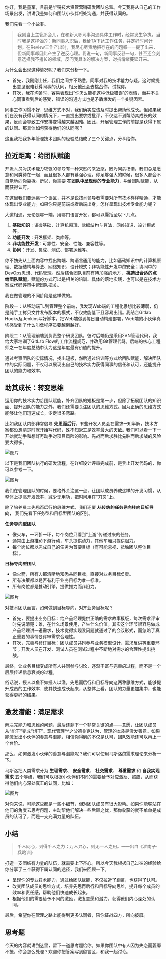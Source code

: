 你好，我是童军，目前是华锐技术资管营销研发团队总监。今天我将从自己的工作场景出发，讲讲我是如何和团队小伙伴相处沟通，并获得认同的。

我们先看一个小故事。

> 我刚当上主管那会儿，在和新入职同事沟通具体工作时，经常发生争执。当时我是这样做的：新同事入职后，我给TA下达工作任务，并定好时间计划。在Review工作产出时，我尽心尽责地把存在的问题都一一提了出来，但新同事却因此产生了逆反心理。我说一句，新同事反驳一句，甚至还会刻意选择我不擅长的领域，反问我具体的解决方案，对抗情绪蔓延开来。

为什么会出现这种情况呢？我们来分析一下。

- 首先，我刚刚上任，我们之间并不熟悉，同事对我的技术能力存疑。这时候提出意见很难获得同事的认同，相反他还会去挑战你，试探你。
- 其次，我在沟通时，容易表现出“你怎么能犯这种低级错误”的表情，而并不关心同事看到后的感受，错误的沟通方式也是矛盾爆发的一个关键因素。

同事工作习惯不好，思维方式不对，我们确实应该及时提出帮助他成长。但如果我们在没有获得认同的情况下，一直提出要求或批评，不仅达不到帮助其成长的效果，反而会导致工作安排变得越来越困难。因此，开展管理工作的前提是获得下属的认同。那具体如何获得他们的认同呢？

这里我把我多年管理技术团队的经验总结成了三个关键点，分享给你。

## 拉近距离：给团队赋能

开发人员对技术能力较强的领导有一种天然的亲近感，因为同质相惜，我们总是愿意和同类待在一起，而且很多人都有慕强心理，你足够强大的时候，很多人都会不自觉地向你靠拢。所以，你需要 **在团队中呈现你的专业能力**，并给团队赋能，从而获得认可。

在这里我们要远离一个误区，并不是说技术领导者需要对所有技术样样精通，才能体现出专业能力。如果你只是前端或者后端出身，怎样呈现出技术专业能力呢？

大道相通，无论是哪一端，用哪门语言开发，都可以囊括至以下几点。

1. **基础知识**：语言基础、计算机原理、数据结构与算法、网络知识、设计模式等。
2. **功能开发**：开发框架、类库等。
3. **非功能性开发**：可靠性、安全、性能、兼容性等。
4. **协同**：开发、集成、测试、部署运维等。

你不妨先从上面内容中找出跨端、跨语言通用的能力，比如基础知识中的计算机原理、数据结构与算法、网络知识、设计模式；非功能性开发中的安全；协同中的DevOps思想、代码管理。然后结合团队目前有待加强的地方， **挑选出合适的点给团队赋能**。赋能的方式可以是相关的培训、具体的落地实践，也可以是在技术方案或代码评审中帮团队把关。

我在做管理的不同阶段是这样做的。

阶段一：从移动端TL到管理整个前端，我发现Web端的工程化思想比较薄弱，仍是纯手工拷贝文件发布版本的模式，不仅效能低下且容易出错。我结合Gitlab Hooks及Jenkins写好脚本，把Web端做到每日自动构建部署，Web端的小伙伴真切感受到了什么叫做程序员要越懒越好。

阶段二：从管理前端到负责整个研发团队，彼时后端仍是采用SVN管理代码，我给大家培训了GitLab Flow的工作流程规范，并改用Git管理代码。后端的核心工程师之一在年度总结中认为这是年度最有价值的提升。

通过考察团队的实际情况，找出短板，然后通过培训等方式给团队赋能，解决团队中的实际问题，不仅可以展现出自己的技术实力获得同事的信任和认可，还能提升团队的能力和效率。

## 助其成长：转变思维

运用你的技术实力给团队赋能，补齐团队的短板是第一步，但除了拓展团队的知识面、提升团队的能力之外，我们还需要关注团队的思维方式。因为正确的思维方式能够让他们迅速成长，少走很多弯路。

比如我团队内部非常倡导 **先思而后行**，有些开发人员会在需求一知半解，技术方案都没想清楚时就开始写代码，殊不知返工是效率最大的天敌。我们可以看一下一开始就动手和想好再动手对项目风险的影响。先战而后求胜比先胜而后求战的风险要大得多。

![图片](https://static001.geekbang.org/resource/image/40/a0/4044d84e9de5ff685f79edf48928bda0.png?wh=1920x1010)

以下是我们团队执行的研发流程，在详细设计评审完成前，是禁止开发代码的，你可以参考一下。

![图片](https://static001.geekbang.org/resource/image/65/85/654165731d573908387ee42a17b6f485.png?wh=1920x1008)

我们在管理团队的时候，要格外关注这一点，让团队成员养成这样的开发习惯，从整体上提高开发效率，减少无用功，把时间用在“刀刃”上。

除了培养员工先思而后行的思维方式，我们还要 **从传统的任务导向转向目标导向，** 我们先看下任务型和目标型团队的区别。

**任务导向型团队**

- 像火车，一环扣一环，每个岗位只看到“上游”传递过来的任务。
- 通常由上游推动下游行动，车头提供动力，其他车厢只提供阻力。
- 每个岗位都以完成自己的任务为首要目标（有可能忽视、抵触团队整体目标）。

**目标导向型团队**

- 像火箭，所有人都清晰地知悉共同目标，直接对业务目标负责。
- 所有决策都以是否有利于业务目标为唯一标准。
- 所有岗位都是推动引擎，提供推力而非阻力。

![图片](https://static001.geekbang.org/resource/image/f0/e3/f03e194fd6ca6f94232c4b07d5cd14e3.png?wh=1874x412)

对技术团队而言，如何做到目标导向，对齐业务目标呢？

- 首先，要提出业务目标：给产品经理提供正确的需求故事模版，每次需求评审时先说清楚：谁，在什么场景使用，产生什么价值。其实这个环节很容易做成产品经理讲一遍需求，技术觉得实现没问题就通过了的会议形式，而忽略了真正重要的事情是评审需求合理性。
- 其次，完善与修订目标：团队成员共同参与业务模型设计、需求反讲等重要环节；开发人员在开发、测试人员在测试过程中不断地对需求的合理性提出挑战。

最终，让业务目标变成所有人共同参与讨论，逐渐丰富与完善的过程，而不是一个层层传递信息衰减的过程。

俗话说，授人以鱼不如授人以渔，先思而后行和目标导向这两种思维方式，能够提升成员的工作效率，使其快速成长起来，从整体上看，团队的力量更加集中，也能获得更好的结果。

## 激发潜能：满足需求

解决完能力和思维的问题，最后还剩下一个非常关键的点——意愿，让团队成员从“能干”变成“想干”。现代管理学之父德鲁克认为，管理的本质是激发善意。如果能激发出小伙伴的善意与潜能，相信你得到的不仅是认可，团队效能还可以再上一个台阶。

那么，如何激发小伙伴的善意与潜能呢？我们可以使用马斯洛的需求理论来分析一下。

马斯洛把人类需求分为 **生理需求**、 **安全需求**、 **社交需求**、 **尊重需求** 和 **自我实现需求** 五个等级，我们可以根据小伙伴们不同的需要给予对应激励、照应，从而获得他们内心深处真正的认同，比如：

![图片](https://static001.geekbang.org/resource/image/8b/fa/8b7e2f43b2c6a073cb021f08de11e0fa.png?wh=1920x737)

对你来说，可能这些都是一些小细节，但对团队成员有很大影响。如果你能够站在他们的角度去思考问题，主动帮他们解决一些后顾之忧，那你收获的就不单单是成员的认可了，而是一支充满力量的队伍。

## 小结

> 千人同心，则得千人之力；万人异心，则无一人之用。——出自《淮南子·兵略训》

打造一支团结有力量的队伍，就需要上下齐心。所以今天我根据自己过往的经验给你分享了三个获得下属认同的途径，我们来回顾一下。

- 呈现你的专业技术能力，通过给团队赋能，不仅拉近了距离，也获得了认可。
- 改变团队成员的思维方式，培养先思而后行和目标导向思维，提升每个成员的效率和责任感，帮助他们快速成长起来。
- 根据他们的需要给予不同的激励，激发意愿和潜力，获得他们内心深处的认同。

最后，希望你在管理之路上能得到更多认同者，陪你征战四方，所向披靡。

## 思考题

今天的内容就讲到这里，留下一道思考题给你。如果你团队中有人因为失恋而萎靡不振，你会怎么处理？欢迎你把答案写到留言区，和我一起讨论。